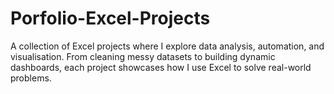 # Porfolio-Excel-Projects
A collection of Excel projects where I explore data analysis, automation, and visualisation. From cleaning messy datasets to building dynamic dashboards, each project showcases how I use Excel to solve real-world problems. 
